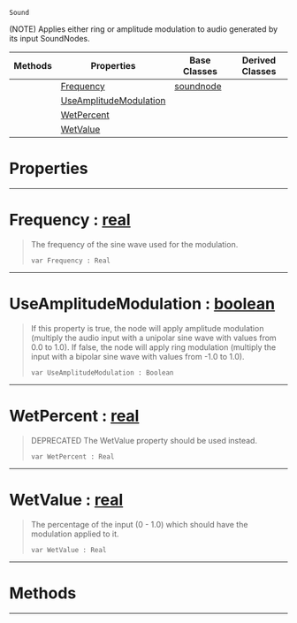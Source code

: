  `Sound`

(NOTE) Applies either ring or amplitude modulation to audio generated by its input SoundNodes.

|Methods|Properties|Base Classes|Derived Classes|
|---|---|---|---|
| |[ Frequency](https://plasmaengine.github.io/PlasmaDocs/Plasma1/C++/code_reference/class_reference/modulationnode.markdown#frequency-plasma-engine-do)|[soundnode](https://plasmaengine.github.io/PlasmaDocs/Plasma1/C++/code_reference/class_reference/soundnode.markdown)| |
| |[ UseAmplitudeModulation](https://plasmaengine.github.io/PlasmaDocs/Plasma1/C++/code_reference/class_reference/modulationnode.markdown#useamplitudemodulation-z)| | |
| |[ WetPercent](https://plasmaengine.github.io/PlasmaDocs/Plasma1/C++/code_reference/class_reference/modulationnode.markdown#wetpercent-plasma-engine-d)| | |
| |[ WetValue](https://plasmaengine.github.io/PlasmaDocs/Plasma1/C++/code_reference/class_reference/modulationnode.markdown#wetvalue-plasma-engine-doc)| | |


 #  Properties


---  
 #  Frequency : [real](https://plasmaengine.github.io/PlasmaDocs/Plasma1/C++/code_reference/lightning_base_types/real.markdown)

> The frequency of the sine wave used for the modulation.
> ``` lang=cpp, name=Lightning
> var Frequency : Real


---  
 #  UseAmplitudeModulation : [boolean](https://plasmaengine.github.io/PlasmaDocs/Plasma1/C++/code_reference/lightning_base_types/boolean.markdown)

> If this property is true, the node will apply amplitude modulation (multiply the audio input with a unipolar sine wave with values from 0.0 to 1.0). If false, the node will apply ring modulation (multiply the input with a bipolar sine wave with values from -1.0 to 1.0).
> ``` lang=cpp, name=Lightning
> var UseAmplitudeModulation : Boolean


---  
 #  WetPercent : [real](https://plasmaengine.github.io/PlasmaDocs/Plasma1/C++/code_reference/lightning_base_types/real.markdown)

> DEPRECATED The WetValue property should be used instead.
> ``` lang=cpp, name=Lightning
> var WetPercent : Real


---  
 #  WetValue : [real](https://plasmaengine.github.io/PlasmaDocs/Plasma1/C++/code_reference/lightning_base_types/real.markdown)

> The percentage of the input (0 - 1.0) which should have the modulation applied to it.
> ``` lang=cpp, name=Lightning
> var WetValue : Real


---  
 #  Methods


---  
 

 